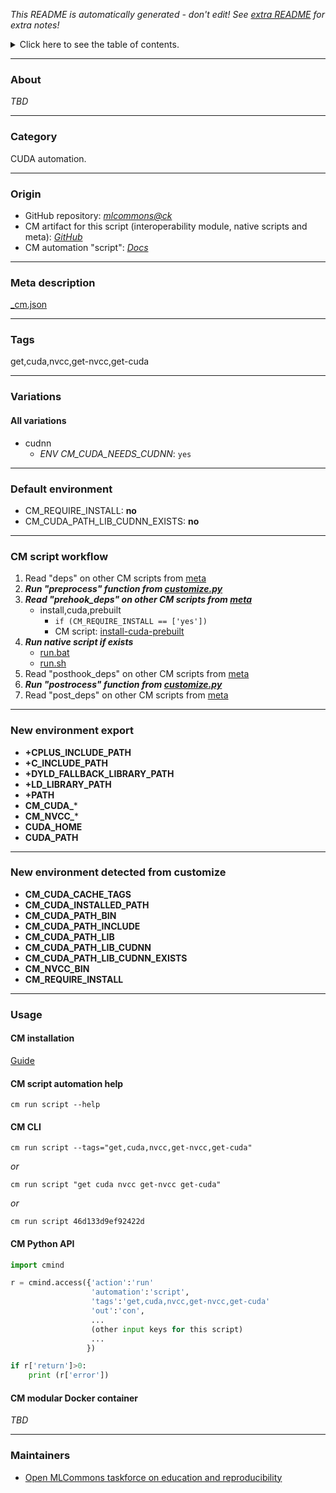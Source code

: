 *This README is automatically generated - don't edit! See [extra README](README-extra.md) for extra notes!*

<details>
<summary>Click here to see the table of contents.</summary>

* [About](#about)
* [Category](#category)
* [Origin](#origin)
* [Meta description](#meta-description)
* [Tags](#tags)
* [Variations](#variations)
  * [ All variations](#all-variations)
* [Default environment](#default-environment)
* [CM script workflow](#cm-script-workflow)
* [New environment export](#new-environment-export)
* [New environment detected from customize](#new-environment-detected-from-customize)
* [Usage](#usage)
  * [ CM installation](#cm-installation)
  * [ CM script automation help](#cm-script-automation-help)
  * [ CM CLI](#cm-cli)
  * [ CM Python API](#cm-python-api)
  * [ CM modular Docker container](#cm-modular-docker-container)
* [Maintainers](#maintainers)

</details>

___
### About

*TBD*
___
### Category

CUDA automation.
___
### Origin

* GitHub repository: *[mlcommons@ck](https://github.com/mlcommons/ck/tree/master/cm-mlops)*
* CM artifact for this script (interoperability module, native scripts and meta): *[GitHub](https://github.com/mlcommons/ck/tree/master/cm-mlops/script/get-cuda)*
* CM automation "script": *[Docs](https://github.com/octoml/ck/blob/master/docs/list_of_automations.md#script)*

___
### Meta description
[_cm.json](_cm.json)

___
### Tags
get,cuda,nvcc,get-nvcc,get-cuda

___
### Variations
#### All variations
* cudnn
  - *ENV CM_CUDA_NEEDS_CUDNN*: `yes`
___
### Default environment

* CM_REQUIRE_INSTALL: **no**
* CM_CUDA_PATH_LIB_CUDNN_EXISTS: **no**
___
### CM script workflow

  1. Read "deps" on other CM scripts from [meta](https://github.com/mlcommons/ck/tree/master/cm-mlops/script/get-cuda/_cm.json)
  1. ***Run "preprocess" function from [customize.py](https://github.com/mlcommons/ck/tree/master/cm-mlops/script/get-cuda/customize.py)***
  1. ***Read "prehook_deps" on other CM scripts from [meta](https://github.com/mlcommons/ck/tree/master/cm-mlops/script/get-cuda/_cm.json)***
     * install,cuda,prebuilt
       * `if (CM_REQUIRE_INSTALL == ['yes'])`
       - CM script: [install-cuda-prebuilt](https://github.com/mlcommons/ck/tree/master/cm-mlops/script/install-cuda-prebuilt)
  1. ***Run native script if exists***
     * [run.bat](https://github.com/mlcommons/ck/tree/master/cm-mlops/script/get-cuda/run.bat)
     * [run.sh](https://github.com/mlcommons/ck/tree/master/cm-mlops/script/get-cuda/run.sh)
  1. Read "posthook_deps" on other CM scripts from [meta](https://github.com/mlcommons/ck/tree/master/cm-mlops/script/get-cuda/_cm.json)
  1. ***Run "postrocess" function from [customize.py](https://github.com/mlcommons/ck/tree/master/cm-mlops/script/get-cuda/customize.py)***
  1. Read "post_deps" on other CM scripts from [meta](https://github.com/mlcommons/ck/tree/master/cm-mlops/script/get-cuda/_cm.json)
___
### New environment export

* **+CPLUS_INCLUDE_PATH**
* **+C_INCLUDE_PATH**
* **+DYLD_FALLBACK_LIBRARY_PATH**
* **+LD_LIBRARY_PATH**
* **+PATH**
* **CM_CUDA_***
* **CM_NVCC_***
* **CUDA_HOME**
* **CUDA_PATH**
___
### New environment detected from customize

* **CM_CUDA_CACHE_TAGS**
* **CM_CUDA_INSTALLED_PATH**
* **CM_CUDA_PATH_BIN**
* **CM_CUDA_PATH_INCLUDE**
* **CM_CUDA_PATH_LIB**
* **CM_CUDA_PATH_LIB_CUDNN**
* **CM_CUDA_PATH_LIB_CUDNN_EXISTS**
* **CM_NVCC_BIN**
* **CM_REQUIRE_INSTALL**
___
### Usage

#### CM installation
[Guide](https://github.com/mlcommons/ck/blob/master/docs/installation.md)

#### CM script automation help
```cm run script --help```

#### CM CLI
`cm run script --tags="get,cuda,nvcc,get-nvcc,get-cuda"`

*or*

`cm run script "get cuda nvcc get-nvcc get-cuda"`

*or*

`cm run script 46d133d9ef92422d`

#### CM Python API

```python
import cmind

r = cmind.access({'action':'run'
                  'automation':'script',
                  'tags':'get,cuda,nvcc,get-nvcc,get-cuda'
                  'out':'con',
                  ...
                  (other input keys for this script)
                  ...
                 })

if r['return']>0:
    print (r['error'])
```

#### CM modular Docker container
*TBD*
___
### Maintainers

* [Open MLCommons taskforce on education and reproducibility](https://github.com/mlcommons/ck/blob/master/docs/mlperf-education-workgroup.md)